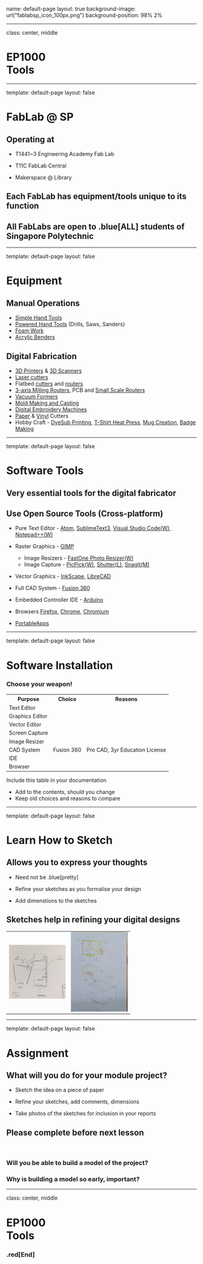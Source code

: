 
name: default-page
layout: true
background-image: url("fablabsp_icon_100px.png")
background-position: 98% 2%

---

class: center, middle

# EP1000<br>Tools



---

template: default-page
layout: false

# FabLab @ SP

## Operating at

- T1441~3 Engineering Academy Fab Lab

- T11C FabLab Central

- Makerspace @ Library

## Each FabLab has equipment/tools unique to its function

## All FabLabs are open to .blue[ALL] students of Singapore Polytechnic


---

template: default-page
layout: false

# Equipment

## Manual Operations

- [Simple Hand Tools](https://duckduckgo.com/?q=images%3A+hand+tool+sets&t=canonical&iax=images&ia=images)
- [Powered Hand Tools](https://duckduckgo.com/?q=images%3A+powered+tool+sets&t=canonical&iax=images&ia=images) (Drills, Saws, Sanders)
- [Foam Work](https://huphong.com.sg/product/foam-cutting-machine/hcm-2s/)
- [Acrylic Benders](https://huphong.com.sg/product/bending-machine/plastic-bending-machine/abm-500s/)

## Digital Fabrication

- [3D Printers](https://ultimaker.com/3d-printers/ultimaker-2-plus) &  [3D Scanners](https://www.3dprintingsupplier.com.au/product/handheld-sense-3d-scanner/)
- [Laser cutters](https://www.epiloglaser.com/laser-machines/fusion-laser-series.htm)
- Flatbed [cutters](https://avs.com.sg/technologies/product/cb03ii/) and [routers](http://panamech.com.my/im/versatile2500.htm)
- [3-axis Milling Routers](https://www.pdi3d.com/Roland_MDX_540_MDX_540S_MDX_540A_MDX_540SA_p/mdx-540.htm), PCB and [Small Scale Routers](https://sgtooling.com/collections/stepcraft-cnc-router/products/stepcraft-420-cnc-construction-kit-1)
- [Vacuum Formers](https://duckduckgo.com/?q=vacuum+former&t=canonical&iax=images&ia=images)
- [Mold Making and Casting](https://duckduckgo.com/?q=mold+making&t=canonical&iar=images&iax=images&ia=images)
- [Digital Embroidery Machines](https://www.brother.com.sg/en/products/all-sewing-machines/sewing-machines/pr-1050x)
- [Paper](https://www.silhouetteamerica.com/featured-product/cameo) & [Vinyl](https://global.rolanddg.com/products/vinyl-cutters/camm-1-gs-24-desktop-vinyl-cutter) Cutters
- Hobby Craft - [DyeSub Printing](https://epson.com/For-Work/Printers/Large-Format/SureColor-F570-Dye-Sublimation-Printer/p/SCF570SE), [T-Shirt Heat Press](https://duckduckgo.com/?q=heat+press+machine&t=canonical&iar=images&iax=images&ia=images), [Mug Creation](https://duckduckgo.com/?q=heat+press+mug+making+machine&t=canonical&iar=images&iax=images&ia=images), [Badge Making](https://duckduckgo.com/?q=badge+making&t=canonical&iax=images&ia=images)


---
template: default-page
layout: false

# Software Tools

## Very essential tools for the digital fabricator

## Use Open Source Tools (Cross-platform)

- Pure Text Editor - [Atom](https://atom.io/), [SublimeText3](https://www.sublimetext.com/3), [Visual Studio Code(W)](https://code.visualstudio.com/), [Notepad++(W)](https://notepad-plus-plus.org/)

- Raster Graphics - [GIMP](https://www.gimp.org/)
    - Image Resizers - [FastOne Photo Resizer(W)](https://www.faststone.org/FSResizerDownload.htm)
    - Image Capture - [PicPick(W)](https://picpick.app/en/), [Shutter(L)](https://www.cyberciti.biz/open-source/linux-screenshot-program-tool/), [SnagIt(M)](https://www.techsmith.com/screen-capture.html)

- Vector Graphics - [InkScape](https://inkscape.org/), [LibreCAD](https://librecad.org/)

- Full CAD System - [Fusion 360](https://www.autodesk.com/campaigns/education/fusion-360)

- Embedded Controller IDE - [Arduino](https://www.arduino.cc/)

- Browsers [Firefox](https://www.mozilla.org/en-US/), [Chrome](https://www.google.com/intl/en/chrome/), [Chromium](https://www.chromium.org/)

- [PortableApps](https://portableapps.com/)


---
template: default-page
layout: false

# Software Installation

### Choose your weapon!

<table id="mytable">
  <tr>
    <th>Purpose</th>
    <th>Choice</th>
    <th>Reasons</th>
  </tr>
  <tr>
    <td>Text Editor</td>
    <td> </td>
    <td> </td>
  </tr>
  <tr>
    <td>Graphics Editor</td>
    <td> </td>
    <td> </td>
  </tr>
  <tr>
    <td>Vector Editor</td>
    <td> </td>
    <td> </td>
  </tr>
  <tr>
    <td>Screen Capture</td>
    <td> </td>
    <td> </td>
  </tr>
  <tr>
    <td>Image Resizer</td>
    <td> </td>
    <td> </td>
  </tr>
  <tr>
    <td>CAD System</td>
    <td>Fusion 360</td>
    <td>Pro CAD, 3yr Education License</td>
  </tr>
  <tr>
    <td>IDE</td>
    <td> </td>
    <td> </td>
  </tr>
  <tr>
    <td>Browser</td>
    <td> </td>
    <td> </td>
  </tr>
</table>

Include this table in your documentation
 - Add to the contents, should you change
 - Keep old choices and reasons to compare


---
template: default-page
layout: false

# Learn How to Sketch

## Allows you to express your thoughts

- Need not be .blue[pretty]

- Refine your sketches as you formalise your design

- Add dimenstions to the sketches

## Sketches help in refining your digital designs


<table>
  <tr>
    <td><a href="sketch1.jpg" target="_blank"><img src="sketch1.jpg" width="150px" /></a></td>
    <td><a href="sketch2.jpg" target="_blank"><img src="sketch2.jpg" width="150px" /></a></td>
  </tr>
</table>


---
template: default-page
layout: false

# Assignment

## What will you do for your module project?

- Sketch the idea on a piece of paper

- Refine your sketches, add comments, dimensions

- Take photos of the sketches for inclusion in your reports

## Please complete before next lesson

&nbsp;

### Will you be able to build a model of the project?

### Why is building a model so early, important?



---
class: center, middle

# EP1000<br>Tools

### .red[End]

